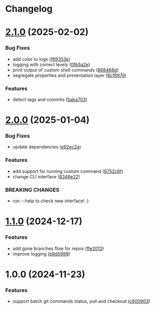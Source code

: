 # Changelog

# [2.1.0](https://github.com/harper25/repostates/compare/2.0.0...2.1.0) (2025-02-02)


### Bug Fixes

* add color to logs ([f69353e](https://github.com/harper25/repostates/commit/f69353ead316c3213237f463274e6bc6988c83de))
* logging with correct levels ([0fb5a2e](https://github.com/harper25/repostates/commit/0fb5a2ed87abdc94bd677c69860d6251c41e22d4))
* print output of custom shell commands ([868468d](https://github.com/harper25/repostates/commit/868468dc9d5521ae766094683bfc2e21371d3b07))
* segregate properties and presentation layer ([8cf897d](https://github.com/harper25/repostates/commit/8cf897d3a981595ca83036666b73abd43d0e029f))


### Features

* detect tags and commits ([5aba703](https://github.com/harper25/repostates/commit/5aba703ea76254c1b64cf5ae43273e3e91162ff3))

# [2.0.0](https://github.com/harper25/microservices-git-state/compare/1.1.0...2.0.0) (2025-01-04)


### Bug Fixes

* update dependencies ([e92ec2a](https://github.com/harper25/microservices-git-state/commit/e92ec2a31a51c26dd4b4f1f37f2c50b6ab4aefd4))


### Features

* add support for running custom command ([6752c8f](https://github.com/harper25/microservices-git-state/commit/6752c8fc431ea48db0084ae7cd6eb96a9ca27f28))
* change CLI interface ([8346e22](https://github.com/harper25/microservices-git-state/commit/8346e22f3a1f30069e867b39c4085653818e1961))


### BREAKING CHANGES

* run --help to check new interface! :)

# [1.1.0](https://github.com/harper25/microservices-git-state/compare/1.0.0...1.1.0) (2024-12-17)


### Features

* add gone branches flow for repos ([ffe2013](https://github.com/harper25/microservices-git-state/commit/ffe201339e7ee9fb33cf2b5af294329c24f0532b))
* improve logging ([b9d5999](https://github.com/harper25/microservices-git-state/commit/b9d59990a8c6325148c2b0efa864b434bd99329f))

# 1.0.0 (2024-11-23)


### Features

* support batch git commands status, pull and checkout ([c600903](https://github.com/harper25/microservices-git-state/commit/c6009035ffa099a0b4fd4ae3a3ad7842383cdacc))
